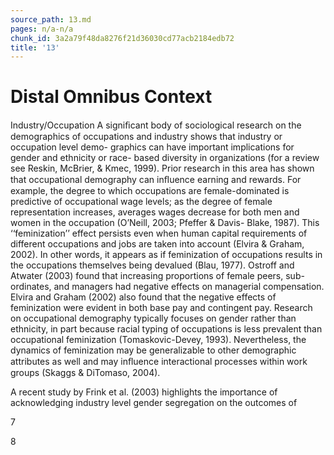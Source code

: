 ```yaml
---
source_path: 13.md
pages: n/a-n/a
chunk_id: 3a2a79f48da8276f21d36030cd77acb2184edb72
title: '13'
---
```

# Distal Omnibus Context

Industry/Occupation A signiﬁcant body of sociological research on the demographics of occupations and industry shows that industry or occupation level demo- graphics can have important implications for gender and ethnicity or race- based diversity in organizations (for a review see Reskin, McBrier, & Kmec, 1999). Prior research in this area has shown that occupational demography can inﬂuence earning and rewards. For example, the degree to which occupations are female-dominated is predictive of occupational wage levels; as the degree of female representation increases, averages wages decrease for both men and women in the occupation (O’Neill, 2003; Pfeffer & Davis- Blake, 1987). This ‘‘feminization’’ effect persists even when human capital requirements of different occupations and jobs are taken into account (Elvira & Graham, 2002). In other words, it appears as if feminization of occupations results in the occupations themselves being devalued (Blau, 1977). Ostroff and Atwater (2003) found that increasing proportions of female peers, sub- ordinates, and managers had negative effects on managerial compensation. Elvira and Graham (2002) also found that the negative effects of feminization were evident in both base pay and contingent pay. Research on occupational demography typically focuses on gender rather than ethnicity, in part because racial typing of occupations is less prevalent than occupational feminization (Tomaskovic-Devey, 1993). Nevertheless, the dynamics of feminization may be generalizable to other demographic attributes as well and may inﬂuence interactional processes within work groups (Skaggs & DiTomaso, 2004).

A recent study by Frink et al. (2003) highlights the importance of acknowledging industry level gender segregation on the outcomes of

7

8
